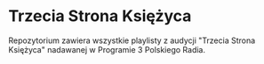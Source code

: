 # Trzecia Strona Księżyca

Repozytorium zawiera wszystkie playlisty z audycji "Trzecia Strona Księżyca" nadawanej w Programie 3 Polskiego Radia.